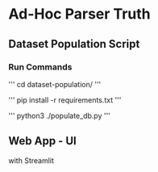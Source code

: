 # Ad-Hoc Parser Truth

## Dataset Population Script

### Run Commands

'''
cd dataset-population/
'''

'''
pip install -r requirements.txt
'''

'''
python3 ./populate_db.py
'''

## Web App - UI

with Streamlit

